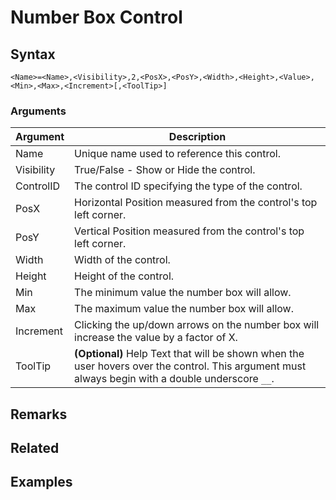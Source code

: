 # Number Box Control

## Syntax

```pebakery
<Name>=<Name>,<Visibility>,2,<PosX>,<PosY>,<Width>,<Height>,<Value>,<Min>,<Max>,<Increment>[,<ToolTip>]
```

### Arguments

| Argument | Description |
| --- | --- |
| Name | Unique name used to reference this control. |
| Visibility | True/False - Show or Hide the control. |
| ControlID | The control ID specifying the type of the control. |
| PosX | Horizontal Position measured from the control's top left corner. |
| PosY | Vertical Position measured from the control's top left corner. |
| Width | Width of the control. |
| Height | Height of the control. |
| Min | The minimum value the number box will allow. |
| Max | The maximum value the number box will allow. |
| Increment | Clicking the up/down arrows on the number box will increase the value by a factor of X. |
| ToolTip | **(Optional)** Help Text that will be shown when the user hovers over the control. This argument must always begin with a double underscore `__`. |

## Remarks

## Related

## Examples